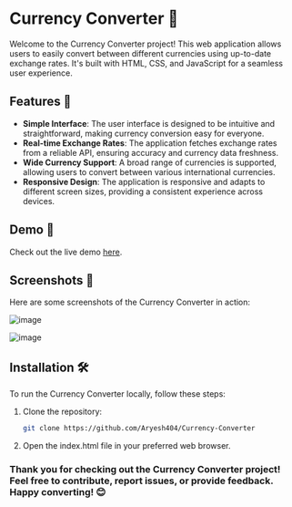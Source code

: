 # Currency Converter 💱

Welcome to the Currency Converter project! This web application allows users to easily convert between different currencies using up-to-date exchange rates. It's built with HTML, CSS, and JavaScript for a seamless user experience.

## Features 🚀

- **Simple Interface**: The user interface is designed to be intuitive and straightforward, making currency conversion easy for everyone.
- **Real-time Exchange Rates**: The application fetches exchange rates from a reliable API, ensuring accuracy and currency data freshness.
- **Wide Currency Support**: A broad range of currencies is supported, allowing users to convert between various international currencies.
- **Responsive Design**: The application is responsive and adapts to different screen sizes, providing a consistent experience across devices.

## Demo 🎥

Check out the live demo [here](https://convertmycoins.netlify.app/).

## Screenshots 📸

Here are some screenshots of the Currency Converter in action:

![image](https://github.com/Aryesh404/Currency-Converter/assets/142689032/825145d8-4a58-422f-ab96-cafe04f46c7a)

![image](https://github.com/Aryesh404/Currency-Converter/assets/142689032/c7bd209e-b3d7-4cd5-b362-45fef8be7109)

## Installation 🛠️

To run the Currency Converter locally, follow these steps:

1. Clone the repository:

  
    ```bash 
    git clone https://github.com/Aryesh404/Currency-Converter

2. Open the index.html file in your preferred web browser.


### Thank you for checking out the Currency Converter project! Feel free to contribute, report issues, or provide feedback. Happy converting! 😊
